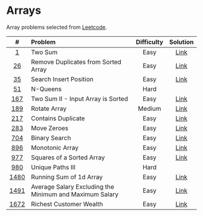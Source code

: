 # Arrays

Array problems selected from [Leetcode](https://leetcode.com/tag/array/).

|  #   | Problem | Difficulty | Solution |
| :--: | :----- | :--------: | :------: |
| <a href="https://leetcode.com/problems/two-sum" target="_blank">1</a>  | Two Sum | Easy | <a href="https://github.com/gonexvii/leetcode/tree/main/1-two-sum" target="_blank">Link</a> | 
| <a href="https://leetcode.com/problems/remove-duplicates-from-sorted-array" target="_blank">26</a> | Remove Duplicates from Sorted Array | Easy | <a href="https://github.com/gonexvii/leetcode/tree/main/26-remove-duplicates-from-sorted-array" target="_blank">Link</a> | 
| <a href="https://leetcode.com/problems/search-insert-position" target="_blank">35</a>  | Search Insert Position | Easy | <a href="https://github.com/gonexvii/leetcode/tree/main/35-search-insert-position" target="_blank">Link</a> | 
| <a href="https://leetcode.com/problems/n-queens/" target="_blank">51</a>  | N-Queens | Hard | | 
| <a href="https://leetcode.com/problems/two-sum-ii-input-array-is-sorted" target="_blank">167</a>  | Two Sum II - Input Array is Sorted | Easy | <a href="https://github.com/gonexvii/leetcode/tree/main/167-two-sum-ii-input-array-is-sorted" target="_blank">Link</a> | 
| <a href="https://leetcode.com/problems/rotate-array" target="_blank">189</a>  | Rotate Array | Medium | <a href="https://github.com/gonexvii/leetcode/tree/main/189-rotate-array" target="_blank">Link</a> | 
| <a href="https://leetcode.com/problems/contains-duplicate" target="_blank">217</a>  | Contains Duplicate | Easy | <a href="https://github.com/gonexvii/leetcode/tree/main/217-contains-duplicate" target="_blank">Link</a> | 
| <a href="https://leetcode.com/problems/move-zeroes" target="_blank">283</a>  | Move Zeroes | Easy | <a href="https://github.com/gonexvii/leetcode/tree/main/283-move-zeroes" target="_blank">Link</a> | 
| <a href="https://leetcode.com/problems/binary-search" target="_blank">704</a>  | Binary Search | Easy | <a href="https://github.com/gonexvii/leetcode/tree/main/704-binary-search" target="_blank">Link</a> | 
| <a href="https://leetcode.com/problems/monotonic-array" target="_blank">896</a>  | Monotonic Array | Easy | <a href="https://github.com/gonexvii/leetcode/tree/main/896-monotonic-array" target="_blank">Link</a> | 
| <a href="https://leetcode.com/problems/squares-of-a-sorted-array" target="_blank">977</a>  | Squares of a Sorted Array | Easy | <a href="https://github.com/gonexvii/leetcode/tree/main/977-squares-of-a-sorted-array" target="_blank">Link</a> | 
| <a href="https://leetcode.com/problems/unique-paths-iii/" target="_blank">980</a>  | Unique Paths III | Hard | | 
| <a href="https://leetcode.com/problems/running-sum-of-1d-array" target="_blank">1480</a>  | Running Sum of 1d Array | Easy | <a href="https://github.com/gonexvii/leetcode/tree/main/1480-running-sum-of-1d-array" target="_blank">Link</a> | 
| <a href="https://leetcode.com/problems/average-salary-excluding-the-minimum-and-maximum-salary" target="_blank">1491</a>  | Average Salary Excluding the Minimum and Maximum Salary | Easy | <a href="https://github.com/gonexvii/leetcode/tree/main/1491-average-salary-excluding-the-minimum-and-maximum-salary" target="_blank">Link</a> | 
| <a href="https://leetcode.com/problems/richest-customer-wealth" target="_blank">1672</a>  | Richest Customer Wealth | Easy | <a href="https://github.com/gonexvii/leetcode/tree/main/1672-richest-customer-wealth" target="_blank">Link</a> | 